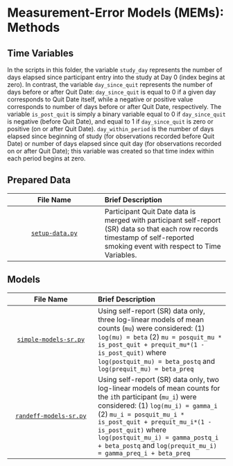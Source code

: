 # Measurement-Error Models (MEMs): Methods

## Time Variables
In the scripts in this folder, the variable `study_day` represents the number of days elapsed since participant entry into the study at Day 0 (index begins at zero). In contrast, the variable `day_since_quit` represents the number of days before or after Quit Date: `day_since_quit` is equal to 0 if a given day corresponds to Quit Date itself, while a negative or positive value corresponds to number of days before or after Quit Date, respectively. The variable `is_post_quit` is simply a binary variable equal to 0 if `day_since_quit` is negative (before Quit Date), and equal to 1 if `day_since_quit` is zero or positive (on or after Quit Date). `day_within_period` is the number of days elapsed since beginning of study (for observations recorded before Quit Date) or number of days elapsed since quit day (for observations recorded on or after Quit Date); this variable was created so that time index within each period begins at zero.

## Prepared Data
| <img height=0 width=800> File Name <img height=0 width=800> | <img height=0 width=1000> Brief Description <img height=0 width=1000> |
|:-----------------------------:|:-----------------------------------------------------------------------|
| [`setup-data.py`](https://github.com/wdempsey/sense2stop-lvm/blob/master/methods/setup-data.py) | Participant Quit Date data is merged with participant self-report (SR) data so that each row records timestamp of self-reported smoking event with respect to Time Variables. |

## Models
| <img height=0 width=1000> File Name <img height=0 width=1000> | <img height=0 width=1000> Brief Description <img height=0 width=1000> |
|:-----------------------------:|:-----------------------------------------------------------------------|
| [`simple-models-sr.py`](https://github.com/wdempsey/sense2stop-lvm/blob/master/methods/simple-models-sr.py) | Using self-report (SR) data only, three log-linear models of mean counts (`mu`) were considered: (1) `log(mu) = beta` (2) `mu = posquit_mu * is_post_quit + prequit_mu*(1 - is_post_quit)` where `log(postquit_mu) = beta_postq` and `log(prequit_mu) = beta_preq`|
| [`randeff-models-sr.py`](https://github.com/wdempsey/sense2stop-lvm/blob/master/methods/randeff-models-sr.py) | Using self-report (SR) data only, two log-linear models of mean counts for the `i`th participant (`mu_i`) were considered: (1) `log(mu_i) = gamma_i` (2) `mu_i = posquit_mu_i * is_post_quit + prequit_mu_i*(1 - is_post_quit)` where `log(postquit_mu_i) = gamma_postq_i + beta_postq` and `log(prequit_mu_i) = gamma_preq_i + beta_preq`|
